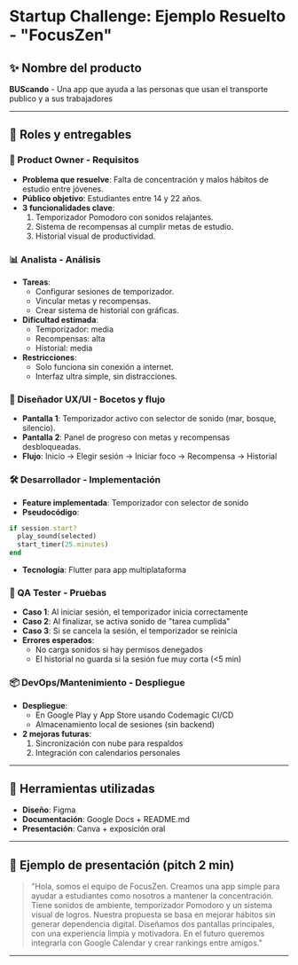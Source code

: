 # Startup Challenge: Ejemplo Resuelto - "FocusZen"

## ✨ Nombre del producto
**BUScando** - Una app que ayuda a las personas que usan el transporte publico y a sus trabajadores 

---

## 🔀 Roles y entregables

### 👥 Product Owner - Requisitos
- **Problema que resuelve**: Falta de concentración y malos hábitos de estudio entre jóvenes.
- **Público objetivo**: Estudiantes entre 14 y 22 años.
- **3 funcionalidades clave**:
  1. Temporizador Pomodoro con sonidos relajantes.
  2. Sistema de recompensas al cumplir metas de estudio.
  3. Historial visual de productividad.

### 📊 Analista - Análisis
- **Tareas**:
  - Configurar sesiones de temporizador.
  - Vincular metas y recompensas.
  - Crear sistema de historial con gráficas.
- **Dificultad estimada**:
  - Temporizador: media
  - Recompensas: alta
  - Historial: media
- **Restricciones**:
  - Solo funciona sin conexión a internet.
  - Interfaz ultra simple, sin distracciones.

### 🎨 Diseñador UX/UI - Bocetos y flujo
- **Pantalla 1**: Temporizador activo con selector de sonido (mar, bosque, silencio).
- **Pantalla 2**: Panel de progreso con metas y recompensas desbloqueadas.
- **Flujo**:
  Inicio → Elegir sesión → Iniciar foco → Recompensa → Historial

### 🛠️ Desarrollador - Implementación
- **Feature implementada**: Temporizador con selector de sonido
- **Pseudocódigo**:
```ruby
if session.start?
  play_sound(selected)
  start_timer(25.minutes)
end
```
- **Tecnología**: Flutter para app multiplataforma

### 🔧 QA Tester - Pruebas
- **Caso 1**: Al iniciar sesión, el temporizador inicia correctamente
- **Caso 2**: Al finalizar, se activa sonido de "tarea cumplida"
- **Caso 3**: Si se cancela la sesión, el temporizador se reinicia
- **Errores esperados**:
  - No carga sonidos si hay permisos denegados
  - El historial no guarda si la sesión fue muy corta (<5 min)

### 📦 DevOps/Mantenimiento - Despliegue
- **Despliegue**:
  - En Google Play y App Store usando Codemagic CI/CD
  - Almacenamiento local de sesiones (sin backend)
- **2 mejoras futuras**:
  1. Sincronización con nube para respaldos
  2. Integración con calendarios personales

---

## 📅 Herramientas utilizadas
- **Diseño**: Figma
- **Documentación**: Google Docs + README.md
- **Presentación**: Canva + exposición oral

---

## 🌟 Ejemplo de presentación (pitch 2 min)
> "Hola, somos el equipo de FocusZen. Creamos una app simple para ayudar a estudiantes como nosotros a mantener la concentración. Tiene sonidos de ambiente, temporizador Pomodoro y un sistema visual de logros. Nuestra propuesta se basa en mejorar hábitos sin generar dependencia digital. Diseñamos dos pantallas principales, con una experiencia limpia y motivadora. En el futuro queremos integrarla con Google Calendar y crear rankings entre amigos."

---
